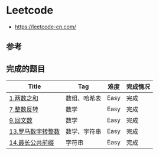# Leetcode
- https://leetcode-cn.com/

## 参考





## 完成的题目

| Title                                                        | Tag          | 难度 | 完成情况 |
| ------------------------------------------------------------ | ------------ | ---- | -------- |
| [1.两数之和](https://leetcode-cn.com/problems/two-sum/)      | 数组、哈希表 | Easy | 完成     |
| [7.整数反转](https://leetcode-cn.com/problems/reverse-integer) | 数学         | Easy | 完成     |
| [9.回文数](https://leetcode-cn.com/problems/palindrome-number) | 数学         | Easy | 完成     |
| [13.罗马数字转整数](https://leetcode-cn.com/problems/roman-to-integer) | 数学、字符串 | Easy | 完成     |
| [14.最长公共前缀](https://leetcode-cn.com/problems/longest-common-prefix) | 字符串       | Easy | 完成     |

